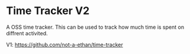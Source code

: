 # Time Tracker V2

A OSS time tracker. This can be used to track how much time is spent on diffrent activited.

V1: https://github.com/not-a-ethan/time-tracker